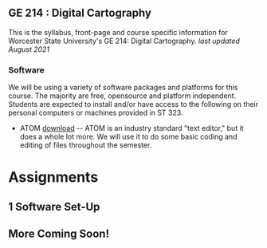 ## GE 214 : Digital Cartography
This is the syllabus, front-page and course specific information for Worcester State University's GE 214: Digital Cartography.
_last updated August 2021_


### Software
We will be using a variety of software packages and platforms for this course. The majority are free, opensource and platform independent. Students are expected to install and/or have access to the following on their personal computers or machines provided in ST 323.
- ATOM [download](https://atom.io/)
-- ATOM is an industry standard "text editor," but it does a whole lot more. We will use it to do some basic coding and editing of files throughout the semester.


# Assignments 
## 1 Software Set-Up
## More Coming Soon!
